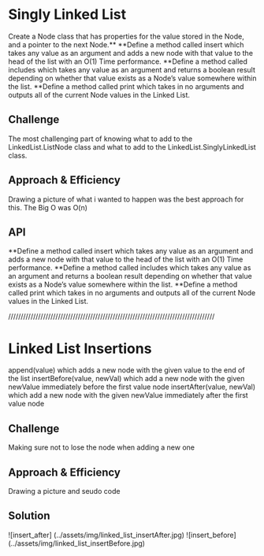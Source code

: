 # Singly Linked List
<!-- Short summary or background information -->
Create a Node class that has properties for the value stored in the Node, and a pointer to the next Node.**
**Define a method called insert which takes any value as an argument and adds a new node with that value to the head of the list with an O(1) Time performance.
**Define a method called includes which takes any value as an argument and returns a boolean result depending on whether that value exists as a Node’s value somewhere within the list.
**Define a method called print which takes in no arguments and outputs all of the current Node values in the Linked List.

## Challenge
<!-- Description of the challenge -->
The most challenging part of knowing what to add to the LinkedList.ListNode class and what to add to the LinkedList.SinglyLinkedList class.

## Approach & Efficiency
<!-- What approach did you take? Why? What is the Big O space/time for this approach? -->
Drawing a picture of what i wanted to happen was the best approach for this. The Big O was O(n)

## API
<!-- Description of each method publicly available to your Linked List -->
**Define a method called insert which takes any value as an argument and adds a new node with that value to the head of the list with an O(1) Time performance.
**Define a method called includes which takes any value as an argument and returns a boolean result depending on whether that value exists as a Node’s value somewhere within the list.
**Define a method called print which takes in no arguments and outputs all of the current Node values in the Linked List.


///////////////////////////////////////////////////////////////////////////////////
# Linked List Insertions
<!-- Short summary or background information -->
append(value) which adds a new node with the given value to the end of the list
insertBefore(value, newVal) which add a new node with the given newValue immediately before the first value node
insertAfter(value, newVal) which add a new node with the given newValue immediately after the first value node

## Challenge
<!-- Description of the challenge -->
Making sure not to lose the node when adding a new one

## Approach & Efficiency
<!-- What approach did you take? Why? What is the Big O space/time for this approach? -->
Drawing a picture and seudo code
## Solution
<!-- Embedded whiteboard image -->
![insert_after] (../assets/img/linked_list_insertAfter.jpg)
![insert_before] (../assets/img/linked_list_insertBefore.jpg)
